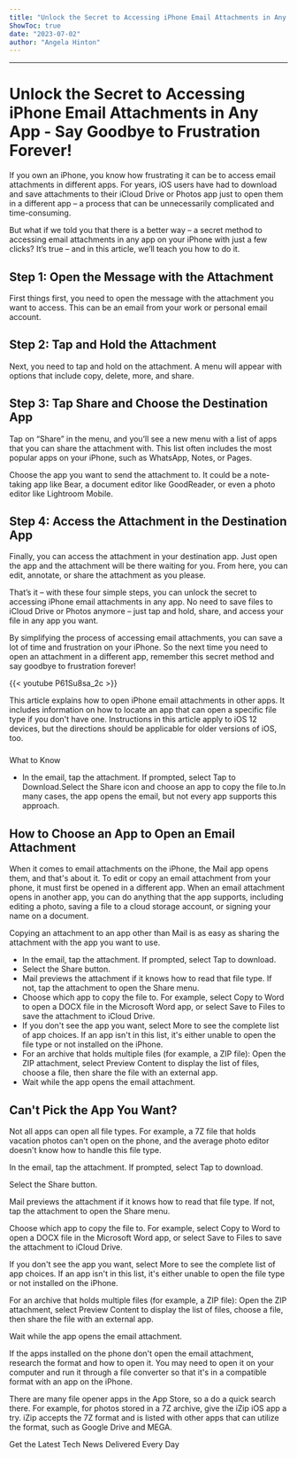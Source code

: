 ```yaml
---
title: "Unlock the Secret to Accessing iPhone Email Attachments in Any App - Say Goodbye to Frustration Forever!"
ShowToc: true 
date: "2023-07-02"
author: "Angela Hinton"
---
```

*****
# Unlock the Secret to Accessing iPhone Email Attachments in Any App - Say Goodbye to Frustration Forever!

If you own an iPhone, you know how frustrating it can be to access email attachments in different apps. For years, iOS users have had to download and save attachments to their iCloud Drive or Photos app just to open them in a different app – a process that can be unnecessarily complicated and time-consuming.

But what if we told you that there is a better way – a secret method to accessing email attachments in any app on your iPhone with just a few clicks? It’s true – and in this article, we’ll teach you how to do it.

## Step 1: Open the Message with the Attachment

First things first, you need to open the message with the attachment you want to access. This can be an email from your work or personal email account.

## Step 2: Tap and Hold the Attachment

Next, you need to tap and hold on the attachment. A menu will appear with options that include copy, delete, more, and share.

## Step 3: Tap Share and Choose the Destination App

Tap on “Share” in the menu, and you’ll see a new menu with a list of apps that you can share the attachment with. This list often includes the most popular apps on your iPhone, such as WhatsApp, Notes, or Pages.

Choose the app you want to send the attachment to. It could be a note-taking app like Bear, a document editor like GoodReader, or even a photo editor like Lightroom Mobile.

## Step 4: Access the Attachment in the Destination App

Finally, you can access the attachment in your destination app. Just open the app and the attachment will be there waiting for you. From here, you can edit, annotate, or share the attachment as you please.

That’s it – with these four simple steps, you can unlock the secret to accessing iPhone email attachments in any app. No need to save files to iCloud Drive or Photos anymore – just tap and hold, share, and access your file in any app you want.

By simplifying the process of accessing email attachments, you can save a lot of time and frustration on your iPhone. So the next time you need to open an attachment in a different app, remember this secret method and say goodbye to frustration forever!

{{< youtube P61Su8sa_2c >}} 




This article explains how to open iPhone email attachments in other apps. It includes information on how to locate an app that can open a specific file type if you don't have one. Instructions in this article apply to iOS 12 devices, but the directions should be applicable for older versions of iOS, too.

 
### 
What to Know
 
- In the email, tap the attachment. If prompted, select Tap to Download.Select the Share icon and choose an app to copy the file to.In many cases, the app opens the email, but not every app supports this approach.

 
##   How to Choose an App to Open an Email Attachment  
 

When it comes to email attachments on the iPhone, the Mail app opens them, and that's about it. To edit or copy an email attachment from your phone, it must first be opened in a different app. When an email attachment opens in another app, you can do anything that the app supports, including editing a photo, saving a file to a cloud storage account, or signing your name on a document.

 

Copying an attachment to an app other than Mail is as easy as sharing the attachment with the app you want to use.

 
- In the email, tap the attachment. If prompted, select Tap to download.
 - Select the Share button.
 - Mail previews the attachment if it knows how to read that file type. If not, tap the attachment to open the Share menu.
 - Choose which app to copy the file to. For example, select Copy to Word to open a DOCX file in the Microsoft Word app, or select Save to Files to save the attachment to iCloud Drive.
 - If you don't see the app you want, select More to see the complete list of app choices. If an app isn't in this list, it's either unable to open the file type or not installed on the iPhone.
 - For an archive that holds multiple files (for example, a ZIP file): Open the ZIP attachment, select Preview Content to display the list of files, choose a file, then share the file with an external app.
 - Wait while the app opens the email attachment.

 
##   Can't Pick the App You Want?  
 

Not all apps can open all file types. For example, a 7Z file that holds vacation photos can't open on the phone, and the average photo editor doesn't know how to handle this file type.

 

In the email, tap the attachment. If prompted, select Tap to download.

 

Select the Share button.

 
Mail previews the attachment if it knows how to read that file type. If not, tap the attachment to open the Share menu.
 

Choose which app to copy the file to. For example, select Copy to Word to open a DOCX file in the Microsoft Word app, or select Save to Files to save the attachment to iCloud Drive.

 
If you don't see the app you want, select More to see the complete list of app choices. If an app isn't in this list, it's either unable to open the file type or not installed on the iPhone.
 

For an archive that holds multiple files (for example, a ZIP file): Open the ZIP attachment, select Preview Content to display the list of files, choose a file, then share the file with an external app.

 

Wait while the app opens the email attachment.

 

If the apps installed on the phone don't open the email attachment, research the format and how to open it. You may need to open it on your computer and run it through a file converter so that it's in a compatible format with an app on the iPhone.

 

There are many file opener apps in the App Store, so a do a quick search there. For example, for photos stored in a 7Z archive, give the iZip iOS app a try. iZip accepts the 7Z format and is listed with other apps that can utilize the format, such as Google Drive and MEGA.

 

Get the Latest Tech News Delivered Every Day




